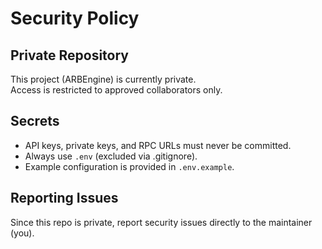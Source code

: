 # Security Policy

## Private Repository
This project (ARBEngine) is currently private.  
Access is restricted to approved collaborators only.

## Secrets
- API keys, private keys, and RPC URLs must never be committed.  
- Always use `.env` (excluded via .gitignore).  
- Example configuration is provided in `.env.example`.

## Reporting Issues
Since this repo is private, report security issues directly to the maintainer (you).



